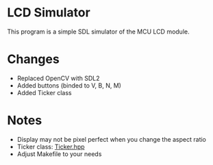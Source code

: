 # LCD Simulator
This program is a simple SDL simulator of the MCU LCD module.

# Changes
- Replaced OpenCV with SDL2
- Added buttons (binded to V, B, N, M)
- Added Ticker class

# Notes 
- Display may not be pixel perfect when you change the aspect ratio
- Ticker class: [Ticker.hpp](https://github.com/adaxiik/ticker)
- Adjust Makefile to your needs